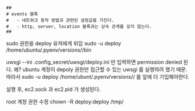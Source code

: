 ```
##
# events 블록
#	- 네트워크 동작 방법과 관련된 설정값을 가진다.
# 	- http, server, location 블록과는 상속 관계를 갖지 않는다. 
##
```

sudo 권한을 deploy 유저에게 위임
sudo -u deploy /home/ubuntu/.pyenv/versions/<pyenv-name>/bin

uwsgi --ini .config_secret/uwsgi/deploy.ini 만 입력하면 permission denied 된다. 왜? ubuntu 계정이 depoly 권한만 접근할 수 있는 uwsgi 를 실행하려 했기 때문. 따라서 sudo -u deploy /home/ubunt/.pyenv/versions/<pyenv-name>/ 를 앞에 더 기입해야한다.

실행 후, ec2.sock 과 ec2.pid 가 생성된다.

root 계정 권한 수정 
chown -R deploy:deploy /tmp/